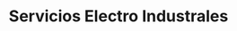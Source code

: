 ---
title: "Servicios Electro Industrales"
url: /david/servicios-electro-industrales/
shop: general
---